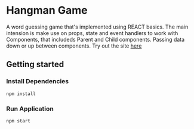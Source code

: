 # Hangman Game
A word guessing game that's implemented using REACT basics. The main intension is make use on props, state and event handlers to work with Components, that includeds Parent and Child components. Passing data down or up between components.
Try out the site [here](https://sydmasina.github.io/hamangame/)

## Getting started
### Install Dependencies
```
npm install
```

### Run Application
```
npm start
```
